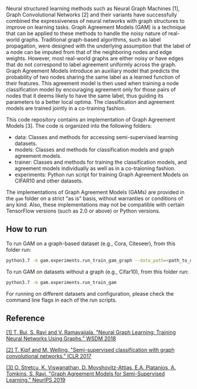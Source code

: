 Neural structured learning methods such as Neural Graph Machines [1], Graph
Convolutional Networks [2] and their variants have successfully combined the
expressiveness of neural networks with graph structures to improve on learning
tasks. Graph Agreement Models (GAM) is a technique that can be applied to these
methods to handle the noisy nature of real-world graphs. Traditional graph-based
algorithms, such as label propagation, were designed with the underlying
assumption that the label of a node can be imputed from that of the neighboring
nodes and edge weights. However, most real-world graphs are either noisy or have
edges that do not correspond to label agreement uniformly across the graph.
Graph Agreement Models introduce an auxiliary model that predicts the
probability of two nodes sharing the same label as a learned function of their
features. This agreement model is then used when training a node classification
model by encouraging agreement only for those pairs of nodes that it deems
likely to have the same label, thus guiding its parameters to a better local
optima. The classification and agreement models are trained jointly in a
co-training fashion.

This code repository contains an implementation of Graph Agreement Models [3].
The code is organized into the following folders:

*   data: Classes and methods for accessing semi-supervised learning datasets.
*   models: Classes and methods for classification models and graph agreement
    models.
*   trainer: Classes and methods for training the classification models, and
    agreement models individually as well as in a co-traioning fashion.
*   experiments: Python run script for training Graph Agreement Models on
    CIFAR10 and other datasets.

The implementations of Graph Agreement Models (GAMs) are provided in the `gam`
folder on a strict "as is" basis, without warranties or conditions of any kind.
Also, these implementations may not be compatible with certain TensorFlow
versions (such as 2.0 or above) or Python versions.

## How to run
To run GAM on a graph-based dataset (e.g., Cora, Citeseer), from this folder
run:
```bash
python3.7 -m gam.experiments.run_train_gam_graph --data_path=<path_to_data>
```

To run GAM on datasets without a graph (e.g., Cifar10), from this folder run:
```bash
python3.7 -m gam.experiments.run_train_gam
```

For running on different datasets and configuration, please check the command
line flags in each of the run scripts.

## Reference

[[1] T. Bui, S. Ravi and V. Ramavajjala. "Neural Graph Learning: Training Neural
Networks Using Graphs." WSDM 2018](https://ai.google/research/pubs/pub46568.pdf)

[[2] T. Kipf and M. Welling. "Semi-supervised classification with graph
convolutional networks." ICLR 2017](https://arxiv.org/pdf/1609.02907.pdf)

[[3] O. Stretcu, K. Viswanathan, D. Movshovitz-Attias, E.A. Platanios,
A. Tomkins, S. Ravi. "Graph Agreement Models for Semi-Supervised 
Learning." NeurIPS 2019](
https://nips.cc/Conferences/2019/Schedule?showEvent=13925)